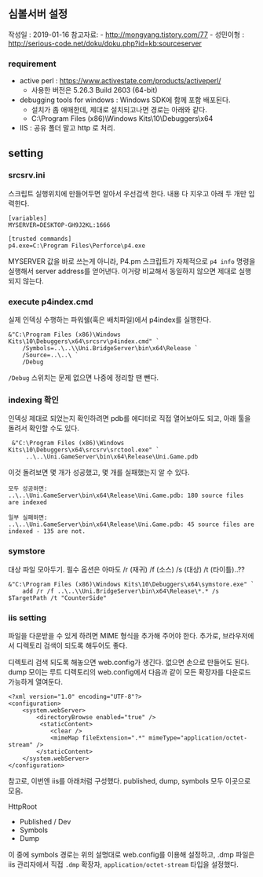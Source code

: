 ## 심볼서버 설정

작성일 : 2019-01-16
참고자료: 
    - http://mongyang.tistory.com/77
    - 성민이형 : http://serious-code.net/doku/doku.php?id=kb:sourceserver


### requirement
* active perl : https://www.activestate.com/products/activeperl/
    - 사용한 버전은 5.26.3 Build 2603 (64-bit)
* debugging tools for windows : Windows SDK에 함께 포함 배포된다.
    - 설치가 좀 애매한데, 제대로 설치되고나면 경로는 아래와 같다.
    - C:\Program Files (x86)\Windows Kits\10\Debuggers\x64
* IIS : 공유 폴더 말고 http 로 처리.

## setting

### srcsrv.ini

스크립트 실행위치에 만들어두면 알아서 우선검색 한다. 내용 다 지우고 아래 두 개만 입력한다.

```
[variables]
MYSERVER=DESKTOP-GH9J2KL:1666

[trusted commands]
p4.exe=C:\Program Files\Perforce\p4.exe
```

MYSERVER 값을 바로 쓰는게 아니라, P4.pm 스크립트가 자체적으로 `p4 info` 명령을 실행해서 server address를 얻어낸다. 이거랑 비교해서 동일하지 않으면 제대로 실행되지 않는다. 

### execute p4index.cmd

실제 인덱싱 수행하는 파워쉘(혹은 배치파일)에서 p4index를 실행한다. 

```
&"C:\Program Files (x86)\Windows Kits\10\Debuggers\x64\srcsrv\p4index.cmd" `
    /Symbols=..\..\\Uni.BridgeServer\bin\x64\Release `
    /Source=..\..\ `
    /Debug
```

`/Debug` 스위치는 문제 없으면 나중에 정리할 땐 뺀다. 

### indexing 확인

인덱싱 제대로 되었는지 확인하려면 pdb를 에디터로 직접 열어보아도 되고, 아래 툴을 돌려서 확인할 수도 있다. 

```
 &"C:\Program Files (x86)\Windows Kits\10\Debuggers\x64\srcsrv\srctool.exe" `
     ..\..\Uni.GameServer\bin\x64\Release\Uni.Game.pdb
```

이것 돌려보면 몇 개가 성공했고, 몇 개를 실패했는지 알 수 있다.
```
모두 성공하면:
..\..\Uni.GameServer\bin\x64\Release\Uni.Game.pdb: 180 source files are indexed

일부 실패하면:
..\..\Uni.GameServer\bin\x64\Release\Uni.Game.pdb: 45 source files are indexed - 135 are not.

```

### symstore

대상 파일 모아두기. 필수 옵션은 아마도 /r (재귀) /f (소스) /s (대상) /t (타이틀)..??

```
&"C:\Program Files (x86)\Windows Kits\10\Debuggers\x64\symstore.exe" `
    add /r /f ..\..\\Uni.BridgeServer\bin\x64\Release\*.* /s $TargetPath /t "CounterSide"
```

### iis setting

파일을 다운받을 수 있게 하려면 MIME 형식을 추가해 주어야 한다. 추가로, 브라우저에서 디렉토리 검색이 되도록 해두어도 좋다.

디렉토리 검색 되도록 해놓으면 web.config가 생긴다. 없으면 손으로 만들어도 된다. 
dump 모이는 루트 디렉토리의 web.config에서 다음과 같이 모든 확장자를 다운로드 가능하게 열여둔다. 

```
<?xml version="1.0" encoding="UTF-8"?>
<configuration>
    <system.webServer>
        <directoryBrowse enabled="true" />
         <staticContent>
            <clear />
            <mimeMap fileExtension=".*" mimeType="application/octet-stream" />
        </staticContent>
    </system.webServer>
</configuration>
```

참고로, 이번엔 iis를 아래처럼 구성했다. published, dump, symbols 모두 이곳으로 모음. 

HttpRoot
  - Published / Dev
  - Symbols
  - Dump

이 중에 symbols 경로는 위의 설명대로 web.config를 이용해 설정하고, .dmp 파일은 iis 관리자에서 직접 `.dmp` 확장자, `application/octet-stream` 타입을 설정했다.